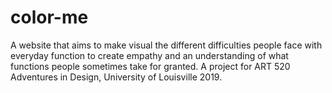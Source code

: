 # color-me
A website that aims to make visual the different difficulties people face with everyday function to create empathy and an understanding of what functions people sometimes take for granted. A project for ART 520 Adventures in Design, University of Louisville 2019.
